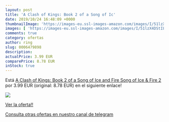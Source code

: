 ```yaml
---
layout: post
title: 'A Clash of Kings: Book 2 of a Song of Ic'
date: 2019/10/24 16:48:09 +0000
thumbnailImage: 'https://images-eu.ssl-images-amazon.com/images/I/51lzX4DStIL._SL200_.jpg'
images: [ 'https://images-eu.ssl-images-amazon.com/images/I/51lzX4DStIL._SL200_.jpg' ]
comments: true
category: ofertas
author: ring
slug: 0006479898
description:
actualPrice: 3.99 EUR
comparePrice: 8.78 EUR
inStock: true
---
```


Está [A Clash of Kings: Book 2 of a Song of Ice and Fire  Song of Ice & Fire 2 ](https://www.amazon.com/dp/0006479898/?tag=redken08-20) por 3.99 EUR (original: 8.78 EUR) en el siguiente enlace!

[![](https://images-eu.ssl-images-amazon.com/images/I/51lzX4DStIL._SL200_.jpg)](https://www.amazon.com/dp/0006479898/?tag=redken08-20)

[Ver la oferta!!](https://www.amazon.com/dp/0006479898/?tag=redken08-20)

[Consulta otras ofertas en nuestro canal de telegram](https://t.me/s/ofertas25)
